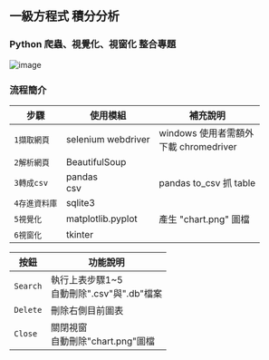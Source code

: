 ## 一級方程式 積分分析
### Python 爬蟲、視覺化、視窗化 整合專題

![image](https://i.ibb.co/2sk1s9z/jj.gif)
### 流程簡介
| 步驟 | 使用模組 | 補充說明 |
| --- | --- | --- |
| `1擷取網頁` | selenium webdriver | windows 使用者需額外<br>下載 chromedriver
| `2解析網頁` | BeautifulSoup |
|`3轉成csv`|pandas<br>csv| pandas to_csv 抓 table
|`4存進資料庫`|sqlite3| 
|`5視覺化`|matplotlib.pyplot| 產生 "chart.png" 圖檔
|`6視窗化`|tkinter| 

|按鈕|功能說明|
|---|---|
|`Search`|執行上表步驟1~5<br>自動刪除".csv"與".db"檔案|
|`Delete`|刪除右側目前圖表|
|`Close`|關閉視窗<br>自動刪除"chart.png"圖檔|
